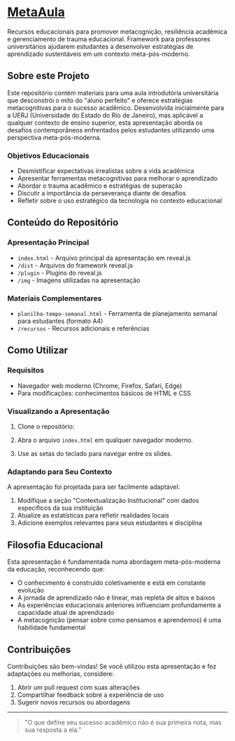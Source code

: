 # [MetaAula](https://oangelo.github.io/MetaAula/)
Recursos educacionais para promover metacognição, resiliência acadêmica e gerenciamento de trauma educacional. Framework para professores universitários ajudarem estudantes a desenvolver estratégias de aprendizado sustentáveis em um contexto meta-pós-moderno.

## Sobre este Projeto

Este repositório contém materiais para uma aula introdutória universitária que desconstrói o mito do "aluno perfeito" e oferece estratégias metacognitivas para o sucesso acadêmico. Desenvolvida inicialmente para a UERJ (Universidade do Estado do Rio de Janeiro), mas aplicável a qualquer contexto de ensino superior, esta apresentação aborda os desafios contemporâneos enfrentados pelos estudantes utilizando uma perspectiva meta-pós-moderna.

### Objetivos Educacionais

- Desmistificar expectativas irrealistas sobre a vida acadêmica
- Apresentar ferramentas metacognitivas para melhorar o aprendizado
- Abordar o trauma acadêmico e estratégias de superação
- Discutir a importância da perseverança diante de desafios
- Refletir sobre o uso estratégico da tecnologia no contexto educacional

## Conteúdo do Repositório

### Apresentação Principal

- `index.html` - Arquivo principal da apresentação em reveal.js
- `/dist` - Arquivos do framework reveal.js
- `/plugin` - Plugins do reveal.js
- `/img` - Imagens utilizadas na apresentação

### Materiais Complementares

- `planilha-tempo-semanal.html` - Ferramenta de planejamento semanal para estudantes (formato A4)
- `/recursos` - Recursos adicionais e referências

## Como Utilizar

### Requisitos

- Navegador web moderno (Chrome, Firefox, Safari, Edge)
- Para modificações: conhecimentos básicos de HTML e CSS

### Visualizando a Apresentação

1. Clone o repositório:

2. Abra o arquivo `index.html` em qualquer navegador moderno.

3. Use as setas do teclado para navegar entre os slides.

### Adaptando para Seu Contexto

A apresentação foi projetada para ser facilmente adaptável:

1. Modifique a seção "Contextualização Institucional" com dados específicos da sua instituição
2. Atualize as estatísticas para refletir realidades locais 
3. Adicione exemplos relevantes para seus estudantes e disciplina

## Filosofia Educacional

Esta apresentação é fundamentada numa abordagem meta-pós-moderna da educação, reconhecendo que:

- O conhecimento é construído coletivamente e está em constante evolução
- A jornada de aprendizado não é linear, mas repleta de altos e baixos
- As experiências educacionais anteriores influenciam profundamente a capacidade atual de aprendizado
- A metacognição (pensar sobre como pensamos e aprendemos) é uma habilidade fundamental

## Contribuições

Contribuições são bem-vindas! Se você utilizou esta apresentação e fez adaptações ou melhorias, considere:

1. Abrir um pull request com suas alterações
2. Compartilhar feedback sobre a experiência de uso
3. Sugerir novos recursos ou abordagens

---

> "O que define seu sucesso acadêmico não é sua primeira nota, mas sua resposta a ela."
